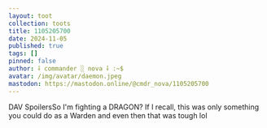 ```yaml
---
layout: toot
collection: toots
title: 1105205700
date: 2024-11-05
published: true
tags: []
pinned: false
author: ⸸ commander ░ nova ⸸ :~$
avatar: /img/avatar/daemon.jpeg
mastodon: https://mastodon.online/@cmdr_nova/1105205700
---
```


DAV SpoilersSo I'm fighting a DRAGON? If I recall, this was only something you could do as a Warden and even then that was tough lol
